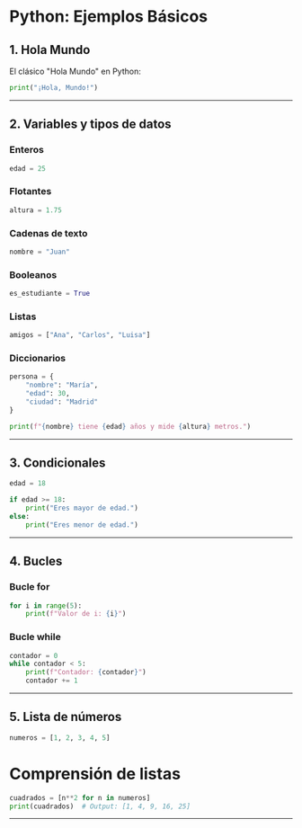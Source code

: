 # Python: Ejemplos Básicos

## 1. Hola Mundo
El clásico "Hola Mundo" en Python:

```python
print("¡Hola, Mundo!")
```

---

## 2. Variables y tipos de datos

### Enteros
```python
edad = 25
```

### Flotantes
```python
altura = 1.75
```

### Cadenas de texto
```python
nombre = "Juan"
```

### Booleanos
```python
es_estudiante = True
```

### Listas
```python
amigos = ["Ana", "Carlos", "Luisa"]
```

### Diccionarios
```python
persona = {
    "nombre": "María",
    "edad": 30,
    "ciudad": "Madrid"
}
```

```python
print(f"{nombre} tiene {edad} años y mide {altura} metros.")
```

---

## 3. Condicionales
```python
edad = 18

if edad >= 18:
    print("Eres mayor de edad.")
else:
    print("Eres menor de edad.")
```

---

## 4. Bucles

### Bucle for
```python
for i in range(5):
    print(f"Valor de i: {i}")
```

### Bucle while
```python
contador = 0
while contador < 5:
    print(f"Contador: {contador}")
    contador += 1
```

---

## 5. Lista de números
```python
numeros = [1, 2, 3, 4, 5]
```

# Comprensión de listas
```python
cuadrados = [n**2 for n in numeros]
print(cuadrados)  # Output: [1, 4, 9, 16, 25]
```

---



